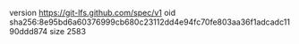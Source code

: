 version https://git-lfs.github.com/spec/v1
oid sha256:8e95bd6a60376999cb680c23112dd4e94fc70fe803aa36f1adcadc1190ddd874
size 2583
